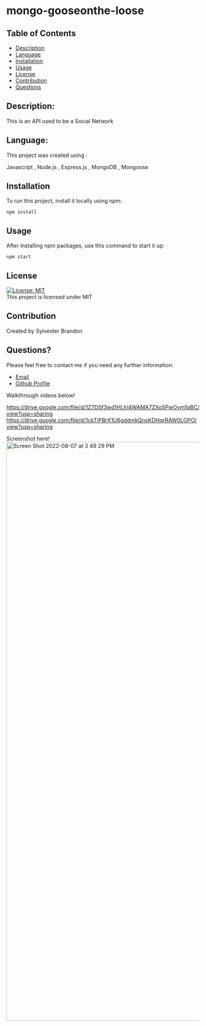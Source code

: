 # mongo-gooseonthe-loose
## Table of Contents

- [Description](#description)
- [Language](#Language)
- [Installation](#installation)
- [Usage](#usage)
- [License](#license)
- [Contribution](#contribution)
- [Questions](#questions)

## Description:

This is an API used to be a Social Network 

## Language:

This project was created using :


Javascript , Node.js , Express.js , MongoDB , Mongoose

## Installation

To run this project, install it locally using npm:

```
npm install
```

## Usage

After installing npm packages, use this command to start it up:

```
npm start
```


## License

[![License: MIT](https://img.shields.io/badge/License-MIT-yellow.svg)](https://opensource.org/licenses/MIT) <br>
This project is licensed under MIT

## Contribution

Created by Sylvester Brandon

## Questions?

Please feel free to contact me if you need any further information:

- [Email](mailto:sylvester.brandon@gmail.com)
- [Github Profile](https://github.com/smb685)



Walkthrough videos below!

https://drive.google.com/file/d/1Z7DSf3wd1HLhi4WAMA7ZXo5PwOym1pBC/view?usp=sharing
https://drive.google.com/file/d/1ckTiPBrX1U6gddmkQnsKDHqrRAW0LOPO/view?usp=sharing

Screenshot here!
<img width="1512" alt="Screen Shot 2022-08-07 at 3 49 29 PM" src="https://user-images.githubusercontent.com/100239887/183315419-1aba865a-0d58-4fb9-b214-ee73de5d3717.png">


